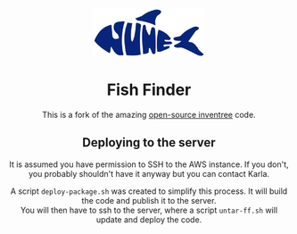 <div align="center">
  <img src="assets/images/logo/inventree.png" alt="InvenTree logo" width="200" height="auto" />

  
  <h1>Fish Finder</h1>
  

  This is a fork of the amazing [open-source inventree](https://github.com/inventree/inventree) code.
  

## Deploying to the server
It is assumed you have permission to SSH to the AWS instance.  If you don't, you probably shouldn't have it anyway but you can contact Karla.

A script `deploy-package.sh` was created to simplify this process.  It will build the code and publish it to the server.  
You will then have to ssh to the server, where a script `untar-ff.sh` will update and deploy the code.